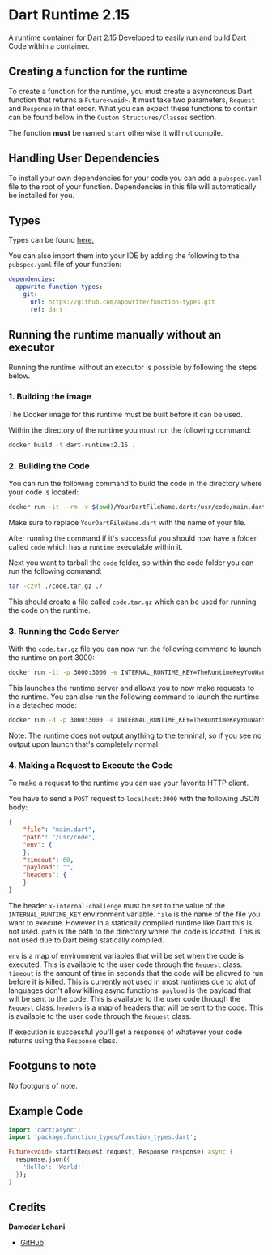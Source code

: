 # Dart Runtime 2.15
A runtime container for Dart 2.15
Developed to easily run and build Dart Code within a container.

## Creating a function for the runtime
To create a function for the runtime, you must create a asyncronous Dart function that returns a `Future<void>`. It must take two parameters, `Request` and `Response` in that order. What you can expect these functions to contain can be found below in the `Custom Structures/Classes` section.

The function **must** be named `start` otherwise it will not compile.

## Handling User Dependencies
To install your own dependencies for your code you can add a `pubspec.yaml` file to the root of your function. Dependencies in this file will automatically be installed for you.

## Types

Types can be found [here.](function_types)

You can also import them into your IDE by adding the following to the `pubspec.yaml` file of your function:
```yaml
dependencies:
  appwrite-function-types:
    git: 
      url: https://github.com/appwrite/function-types.git
      ref: dart
```
## Running the runtime manually without an executor
Running the runtime without an executor is possible by following the steps below.

### 1. Building the image

The Docker image for this runtime must be built before it can be used.

Within the directory of the runtime you must run the following command:
```bash
docker build -t dart-runtime:2.15 .
```

### 2. Building the Code

You can run the following command to build the code in the directory where your code is located:
```bash
docker run -it --rm -v $(pwd)/YourDartFileName.dart:/usr/code/main.dart -v $(pwd)/code:/usr/code dart-runtime:2.15 /usr/local/src/build.sh
```

Make sure to replace `YourDartFileName.dart` with the name of your file.

After running the command if it's successful you should now have a folder called `code` which has a `runtime` executable within it.

Next you want to tarball the `code` folder, so within the code folder you can run the following command:
```bash
tar -czvf ./code.tar.gz ./
```
This should create a file called `code.tar.gz` which can be used for running the code on the runtime.

### 3. Running the Code Server

With the `code.tar.gz` file you can now run the following command to launch the runtime on port 3000:
```bash
docker run -it -p 3000:3000 -e INTERNAL_RUNTIME_KEY=TheRuntimeKeyYouWant --rm -v $(pwd)/code.tar.gz:/tmp/code.tar.gz dart-runtime:2.15 /usr/local/src/launch.sh
```
This launches the runtime server and allows you to now make requests to the runtime. You can also run the following command to launch the runtime in a detached mode:
```bash
docker run -d -p 3000:3000 -e INTERNAL_RUNTIME_KEY=TheRuntimeKeyYouWant --rm -v $(pwd)/code.tar.gz:/tmp/code.tar.gz dart-runtime:2.15 /usr/local/src/launch.sh
```

Note: The runtime does not output anything to the terminal, so if you see no output upon launch that's completely normal.

### 4. Making a Request to Execute the Code

To make a request to the runtime you can use your favorite HTTP client.

You have to send a `POST` request to `localhost:3000` with the following JSON body:
```json
{
    "file": "main.dart",
    "path": "/usr/code",
    "env": {
    },
    "timeout": 60,
    "payload": "", 
    "headers": {
    }
}
```
The header `x-internal-challenge` must be set to the value of the `INTERNAL_RUNTIME_KEY` environment variable.
`file` is the name of the file you want to execute. However in a statically compiled runtime like Dart this is not used.
`path` is the path to the directory where the code is located. This is not used due to Dart being statically compiled.

`env` is a map of environment variables that will be set when the code is executed. This is available to the user code through the `Request` class.
`timeout` is the amount of time in seconds that the code will be allowed to run before it is killed. This is currently not used in most runtimes due to alot of languages don't allow killing async functions.
`payload` is the payload that will be sent to the code. This is available to the user code through the `Request` class.
`headers` is a map of headers that will be sent to the code. This is available to the user code through the `Request` class.

If execution is successful you'll get a response of whatever your code returns using the `Response` class.

## Footguns to note
No footguns of note.

## Example Code

```dart
import 'dart:async';
import 'package:function_types/function_types.dart';

Future<void> start(Request request, Response response) async {
  response.json({
    'Hello': 'World!'
  });
}
```

## Credits
**Damodar Lohani**
 - [GitHub](https://github.com/lohanidamodar/)